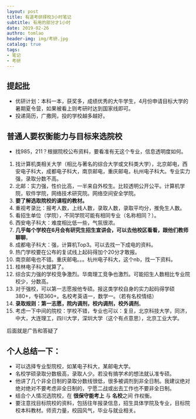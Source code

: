 ```yaml
---
layout: post
title: 有道考研择校3小时笔记
subtitle: 有用的部分才1小时
date: 2019-02-26
authro: tomlao
header-img: img/考研.jpg
catalog: true
tags:
- 笔记
- 考研
---
```


## 提起批

- 优研计划：本科一本，获奖多，成绩优秀的大牛学生，4月份申请目标大学的暑期夏令营，如果被看上则考研时达到国家线即可。
- 投递简历，广撒网，投的学校越多越好。


## 普通人要权衡能力与目标来选院校

- 找985，211？根据院校公布资料，要看准有无这个专业，信息透明度如何。

1. 找计算机类相关大学（相比与著名的综合大学或文科类大学），北京邮电，西安电子科大，成都电子科大，南京邮电，重庆邮电，杭州电子科大。专业实力强，录取分数不高。
2. 北邮：实力强，性价比高，一半来自外校生。比较透明公开公平。计算机学院，软件学院，网络技术研究院。网络空间安全学院。
3. **要了解选取院校的课程的教材。**
4. 重视考录比：报考人数，上线人数，录取人数，录取平均分，推免生人数。
5. 看招生单位（学院），不同学院可能有相同专业（名称相同？）。
6. 西安电子科大：难度相比低一些，气氛很浓。
7. **几乎每个学校在6月会有研究生招生宣讲会，可以去他校区看看，跟他们教师聊聊**。
8. 成都电子科大：强，计算机Top3。可以去找一下成电的资料。
9. 热门学校要在公布的复试线上起码得加个20分才敢报。
10. 南京邮电也不错。重庆邮电。。。杭州电子科大，这个nb，找一下资料。
11. 桂林电子科大就算了。
12. 综合实力强的学校竞争激烈。华南理工竞争也激烈。可能招生人数相比专业院校少，分数高。
13. 对于强校，可以第一志愿报他专硕。报这类学校自身的实力起码得学硕380+，专硕360+。名校考英语一，数学一。（若有名校情结）
14. **录取规则：第一志愿，院内调剂，校内调剂，校外调剂**。
15. 考虑一下中间的院校：学校不错，专业也可以：复旦，北京科技大学，同济，中大，大连理工，四川大学，深圳大学（这个有点意思），北京工业大学。

后面就是广告和答疑了


## 个人总结一下：
- 可以选择专业型院校，如某电子科大，某邮电大学。
- 名校学硕录取分数极高，录取人少。若没有搞学术的想法就认准专硕。
- 他讲了几个非全日制的录取分数线很低，很多被调剂到非全日制。我建议绝对绝对绝对不要考虑非全日制的，宁愿二战或出去工作也不要非全日制。
- 结合个人情况选院校，在 **很保守能考上** 与 **名校**之间 作权衡。
- 要注意找目标院校的资料，包括往年报录信息，招生具体学院及专业，目标院校本科教材。师资力量，校园风气，毕业与就业相关。